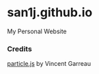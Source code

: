 # san1j.github.io
My Personal Website

### Credits
[particle.js](https://vincentgarreau.com/particles.js/) by Vincent Garreau 
